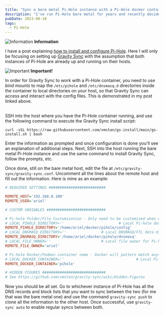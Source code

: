 ```yaml
---
title: "Sync a bare metal Pi-Hole instance with a Pi-Hole docker container on another host"
description: "I've run Pi-Hole bare metal for years and recently decided to run a secondary instance of Pi-Hole on another machine as a Docker container. Gravity Sync keeps them updated with all the same DNS records, block lists, etc. Here's how I set it up."
pubDate: 2023-08-10
tags:
  - Pi-Hole
---
```


<div>
  <div class="info">
    <span>
      <img src="/img/assets/info.svg" class="info-icon" loading="eager" decoding="async" alt="Information" />
      <b>Information</b>
    </span>
    <p>
      I have a post explaining <a href="set-up-pihole-on-linux" target="_blank">how to install and configure Pi-Hole</a>. Here I will only be focusing on setting up <a href="https://github.com/vmstan/gravity-sync" target="_blank">Gravity Sync</a> with the assumption that both instances of Pi-Hole are already up and running on their hosts.
    </p>
  </div>
</div>
<div>
  <div class="alert">
    <span>
      <img src="/img/assets/alert.svg" class="alert-icon" loading="eager" decoding="async" alt="Important" />
      <b>Important!</b>
    </span>
    <p>
      In order for Gravity Sync to work with a Pi-Hole container, you need to use <em>bind mounts</em> to map the <code>/etc/pihole</code> and <code>/etc/dnsmasq.d</code> directories inside the container to local directories on your host, so that Gravity Sync can access and interact with the config files. This is demonstrated in my post linked above.
    </p>
  </div>
<div>
<br>
SSH into the host where you have the Pi-Hole container running, and use the following command to execute the Gravity Sync install script:

```
curl -sSL https://raw.githubusercontent.com/vmstan/gs-install/main/gs-install.sh | bash
```

Enter the information as prompted and once configuration is done you'll see an explanation of additional steps. Next, SSH into the host running the bare metal Pi-Hole instance and use the same command to install Gravity Sync, follow the prompts, etc.

Once done, still on the bare metal host, edit the file at `/etc/gravity-sync/gravity-sync.conf`. Uncomment all the lines about the remote host and fill out the information. Here is mine as an example:

```ini
# REQUIRED SETTINGS ##########################

REMOTE_HOST='192.168.0.100'
REMOTE_USER='ariel'

# CUSTOM VARIABLES ###########################

# Pi-hole Folder/File Customization - Only need to be customized when using containers
# LOCAL_PIHOLE_DIRECTORY=''                         # Local Pi-hole data directory
REMOTE_PIHOLE_DIRECTORY='/home/ariel/docker/pihole/config'
# LOCAL_DNSMASQ_DIRECTORY=''                # Local DNSMASQ/FTL data directory
REMOTE_DNSMASQ_DIRECTORY='/home/ariel/docker/pihole/dnsmasq'
# LOCAL_FILE_OWNER=''                       # Local file owner for Pi-hole
REMOTE_FILE_OWNER='ariel'

# Pi-hole Docker/Podman container name - Docker will pattern match anything set below
# LOCAL_DOCKER_CONTAINER=''                                 # Local Pi-hole container name
REMOTE_DOCKER_CONTAINER='pihole'

# HIDDEN FIGURES #############################
# See https://github.com/vmstan/gravity-sync/wiki/Hidden-Figures
```

Now you should be all set. Go to whichever instance of Pi-Hole has all the DNS records and block lists that you want to sync between the two (for me that was the bare metal one) and use the command `gravity-sync push` to clone all the information to the other host. Once successful, use `gravity-sync auto` to enable regular syncs between both.
